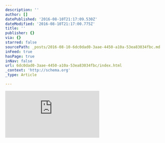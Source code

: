 ```yaml
---
description: ''
author: []
datePublished: '2016-08-10T21:17:09.530Z'
dateModified: '2016-08-10T21:17:00.775Z'
title: ''
publisher: {}
via: {}
starred: false
sourcePath: _posts/2016-08-10-6dc0dad0-3aae-4450-a10a-53ea83034fbc.md
inFeed: true
hasPage: true
inNav: false
url: 6dc0dad0-3aae-4450-a10a-53ea83034fbc/index.html
_context: 'http://schema.org'
_type: Article

---
```

![](https://the-grid-user-content.s3-us-west-2.amazonaws.com/c3debad1-6360-4775-89e2-4ed63cd5a2b7.html)